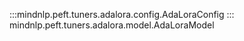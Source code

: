 :::mindnlp.peft.tuners.adalora.config.AdaLoraConfig
::: mindnlp.peft.tuners.adalora.model.AdaLoraModel
